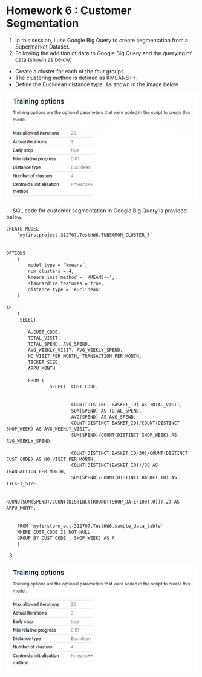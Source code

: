 # Homework 6 : Customer Segmentation

1. In this session, i use Google Big Query to create segmentation from a Supermarket Dataset.
2. Following the addition of data to Google Big Query and the querying of data (shown as below)
  - Create a cluster for each of the four groups.
  - The clustering method is defined as KMEANS++.
  - Define the Euclidean distance type. As shown in the image below
   
   
  ![](https://github.com/Tubsamon/BADS7105-CRM/blob/main/Homework%2006-%20Customer%20Segmentation/Traning%20options.JPG?raw=true)

-- SQL code for customer segmentation in Google Big Query is provided below.

```
CREATE MODEL
    `myfirstproject-312707.TestHW6.TUBSAMON_CLUSTER_3`


OPTIONS
    (
        model_type = 'kmeans',
        num_clusters = 4,
        kmeans_init_method = 'KMEANS++',
        standardize_features = true,
        distance_type = 'euclidean'
    ) 
    
AS
    (
     SELECT 
        
        A.CUST_CODE, 
        TOTAL_VISIT, 
        TOTAL_SPEND, AVG_SPEND,
        AVG_WEEKLY_VISIT, AVG_WEEKLY_SPEND,   
        NO_VISIT_PER_MONTH, TRANSACTION_PER_MONTH, 
        TICKET_SIZE, 
        ARPU_MONTH

        FROM ( 
                SELECT  CUST_CODE,  
                         
                        
                        COUNT(DISTINCT BASKET_ID) AS TOTAL_VISIT,  
                        SUM(SPEND) AS TOTAL_SPEND,  
                        AVG(SPEND) AS AVG_SPEND,
                        COUNT(DISTINCT BASKET_ID)/COUNT(DISTINCT SHOP_WEEK) AS AVG_WEEKLY_VISIT,  
                        SUM(SPEND)/COUNT(DISTINCT SHOP_WEEK) AS AVG_WEEKLY_SPEND,                        
                                        
                        COUNT(DISTINCT BASKET_ID/30)/COUNT(DISTINCT CUST_CODE) AS NO_VISIT_PER_MONTH,  
                        COUNT(DISTINCT(BASKET_ID))/30 AS TRANSACTION_PER_MONTH,  
                        SUM(SPEND)/COUNT(DISTINCT BASKET_ID) AS TICKET_SIZE,                        
                                       
                        ROUND(SUM(SPEND)/COUNT(DISTINCT(ROUND((SHOP_DATE/100),0))),2) AS ARPU_MONTH,    
                

    FROM `myfirstproject-312707.TestHW6.sample_data_table`
    WHERE CUST_CODE IS NOT NULL
    GROUP BY CUST_CODE , SHOP_WEEK) AS A
    )
```
3. 
![](https://github.com/Tubsamon/BADS7105-CRM/blob/main/Homework%2006-%20Customer%20Segmentation/Traning%20options.JPG?raw=true)
